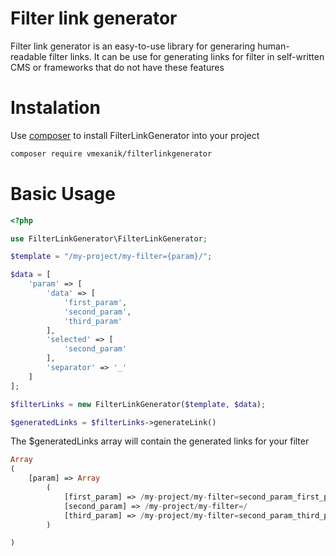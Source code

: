 # Filter link generator

Filter link generator is an easy-to-use library for generaring human-readable filter links. It can be use for generating links for filter in self-written CMS or frameworks that do not have these features

# Instalation

Use [composer](https://getcomposer.org/) to install FilterLinkGenerator into your project

```bash
composer require vmexanik/filterlinkgenerator
```

# Basic Usage

```php
<?php

use FilterLinkGenerator\FilterLinkGenerator;

$template = "/my-project/my-filter={param}/";

$data = [
    'param' => [
        'data' => [
            'first_param',
            'second_param',
            'third_param'
        ],
        'selected' => [
            'second_param'
        ],
        'separator' => '_'
    ]
];

$filterLinks = new FilterLinkGenerator($template, $data);

$generatedLinks = $filterLinks->generateLink()

```

The $generatedLinks array will contain the generated links for your filter

```php
Array
(
    [param] => Array
        (
            [first_param] => /my-project/my-filter=second_param_first_param/
            [second_param] => /my-project/my-filter=/
            [third_param] => /my-project/my-filter=second_param_third_param/
        )

)
```
